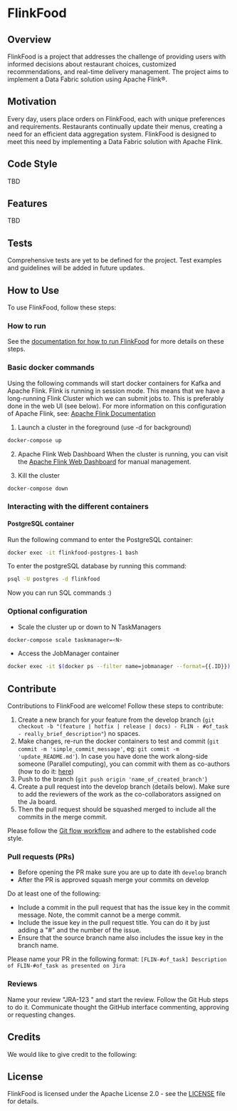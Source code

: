 # FlinkFood

## Overview

FlinkFood is a project that addresses the challenge of providing users with informed decisions about restaurant choices, customized recommendations, and real-time delivery management. The project aims to implement a Data Fabric solution using Apache Flink®.

## Motivation

Every day, users place orders on FlinkFood, each with unique preferences and requirements. Restaurants continually update their menus, creating a need for an efficient data aggregation system. FlinkFood is designed to meet this need by implementing a Data Fabric solution with Apache Flink.

## Code Style

TBD

## Features

TBD

## Tests

Comprehensive tests are yet to be defined for the project. Test examples and guidelines will be added in future updates.

## How to Use

To use FlinkFood, follow these steps:

### How to run

See the [documentation for how to run FlinkFood](docs/howToRun.md) for more details on these steps.

### Basic docker commands

Using the following commands will start docker containers for Kafka and Apache Flink. Flink is running in session mode. This means that we have a long-running Flink Cluster which we can submit jobs to. This is preferably done in the web UI (see below). For more information on this configuration of Apache Flink, see: [Apache Flink Documentation](https://nightlies.apache.org/flink/flink-docs-master/docs/deployment/resource-providers/standalone/docker/#session-mode-1)

1. Launch a cluster in the foreground (use -d for background)

```sh
docker-compose up
```

2. Apache Flink Web Dashboard
   When the cluster is running, you can visit the [Apache Flink Web Dashboard](http://localhost:8081) for manual management.

3. Kill the cluster

```sh
docker-compose down
```

### Interacting with the different containers

#### PostgreSQL container

Run the following command to enter the PostgreSQL container:

```sh
docker exec -it flinkfood-postgres-1 bash
```

To enter the postgreSQL database by running this command:

```sh
psql -U postgres -d flinkfood
```

Now you can run SQL commands :)

### Optional configuration

- Scale the cluster up or down to N TaskManagers

```sh
docker-compose scale taskmanager=<N>
```

- Access the JobManager container

```sh
docker exec -it $(docker ps --filter name=jobmanager --format={{.ID}}) /bin/sh
```

## Contribute

Contributions to FlinkFood are welcome! Follow these steps to contribute:

1. Create a new branch for your feature from the develop branch (`git checkout -b "(feature | hotfix | release | docs) - FLIN - #of_task - really_brief_description"`) no spaces.
2. Make changes, re-run the docker containers to test and commit (`git commit -m 'simple_commit_message'`, eg: `git commit -m 'update_README.md'`). In case you have done the work along-side someone (Parallel computing), you can commit with them as co-authors (how to do it: [here](https://docs.github.com/en/pull-requests/committing-changes-to-your-project/creating-and-editing-commits/creating-a-commit-with-multiple-authors))
3. Push to the branch (`git push origin 'name_of_created_branch'`)
4. Create a pull request into the develop branch (details below). Make sure to add the reviewers of the work as the co-collaborators assigned on the Ja board.
5. Then the pull request should be squashed merged to include all the commits in the merge commit.

Please follow the [Git flow workflow](https://www.gitkraken.com/learn/git/git-flow) and adhere to the established code style.

### Pull requests (PRs)

- Before opening the PR make sure you are up to date ith `develop` branch
- After the PR is approved squash merge your commits on develop

Do at least one of the following:

- Include a commit in the pull request that has the issue key in the commit message. Note, the commit cannot be a merge commit.
- Include the issue key in the pull request title. You can do it by just adding a "#" and the number of the issue. 
- Ensure that the source branch name also includes the issue key in the branch name.

Please name your PR in the following format:
`[FLIN-#of_task] Description of FLIN-#of_task as presented on Jira`

### Reviews

Name your review "JRA-123 <review summary>" and start the review. Follow the Git Hub steps to do it. Communicate thought the GitHub interface commenting, approving or requesting changes.

## Credits

We would like to give credit to the following:

## License

FlinkFood is licensed under the Apache License 2.0 - see the [LICENSE](LICENSE) file for details.
